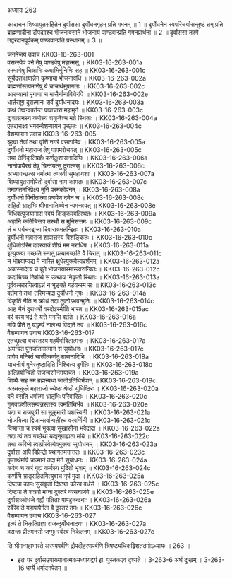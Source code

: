 अध्यायः 263

कादाचन शिष्यायुतसहितेन दुर्वाससा दुर्योधनगृहम् प्रति गमनम् ॥ 1 ॥ दुर्योधनेन स्वपरिचर्यासन्तुष्टं तम् प्रति ब्राह्मणादीनां द्रौपद्याश्च भोजनावसाने भोजनाय पाण्डवान्प्रति गमनप्रार्थना ॥ 2 ॥ दुर्वाससा तस्मै तद्वरदानपूर्वकम् पाण्डवान्प्रति प्रस्थानम् ॥ 3 ॥

जनमेजय उवाच 	KK03-16-263-001  
वसत्स्वेवं वने तेषु पाण्डवेषु महात्मसु ।	KK03-16-263-001a  
रममाणेषु चित्राभिः कथाभिर्मुनिभिः सह ॥	KK03-16-263-001c  
सूर्यदत्ताक्षयान्नेन कृष्णाया भोजनावधि ।	KK03-16-263-002a  
ब्राह्मणांस्तर्पमाणेषु ये चान्नार्थमुपागताः ।	KK03-16-263-002c  
आरण्यानां मृगाणां च मांसैर्नानाविधैरपि ॥	KK03-16-263-002e  
धार्तराष्ट्रा दुरात्मानः सर्वे दुर्योधनादयः ।	KK03-16-263-003a  
कथं तेष्वन्ववर्तन्त पापाचारा महामुने ॥	KK03-16-263-003c  
दुःशासनस्य कर्णस्य शकुनेश्च मते स्थिताः ।	KK03-16-263-004a  
एतदाचक्ष्व भगवन्वैशम्पायन पृच्छतः ॥	KK03-16-263-004c  
वैशम्पायन उवाच	KK03-16-263-005  
श्रुत्वा तेषां तथा वृत्तिं नगरे वसतामिव ।	KK03-16-263-005a  
दुर्योधनो महाराज तेषु पापमरोचयत् ॥	KK03-16-263-005c  
तथा तैर्निकृतिप्रज्ञैः कर्णदुःशासनादिभिः ।	KK03-16-263-006a  
नानोपायैरघं तेषु चिन्तयत्सु दुरात्मसु ॥	KK03-16-263-006c  
अभ्यागच्छत्स धर्मात्मा तपस्वी सुमहायशाः ।	KK03-16-263-007a  
शिष्यायुतसमोपेतो दुर्वासा नाम कामतः ॥	KK03-16-263-007c  
तमागतमभिप्रेक्ष्य मुनिं परमकोपनम् ।	KK03-16-263-008a  
दुर्योधनो विनीतात्मा प्रश्रयेण दमेन च ।	KK03-16-263-008c  
सहितो भ्रातृभिः श्रीमानातिथ्येन न्यमन्त्रयत् ॥	KK03-16-263-008e  
विधिवत्पूजयामास स्वयं किङ्करवत्स्थितः ।	KK03-16-263-009a  
अहानि कतिचित्तत्र तस्थौ स मुनिसत्तमः ॥	KK03-16-263-009c  
तं च पर्यचरद्राजा दिवारात्रमतन्द्रितः ।	KK03-16-263-010a  
दुर्योधनो महाराज शापात्तस्य विशङ्कितः ॥	KK03-16-263-010c  
क्षुधितोऽस्मि ददस्वान्नं शीघ्रं मम नराधिप ।	KK03-16-263-011a  
इत्युक्त्वा गच्छति स्नातुं प्रत्यागच्छति वै चिरात् ॥	KK03-16-263-011c  
न भोक्ष्याम्यद्य मे नास्ति क्षुधेत्युक्त्वैत्यदर्शनम् ।	KK03-16-263-012a  
अकस्मादेत्य च ब्रूते भोजनयास्मांस्त्वरान्वितः ॥	KK03-16-263-012c  
कदाचिच्च निशीथे स उत्थाय निकृतौ स्थितः ।	KK03-16-263-013a  
पूर्ववत्कारयित्वाऽन्नं न भुङ्क्ते गर्हयन्स्म सः ॥	KK03-16-263-013c  
वर्तमाने तथा तस्मिन्यदा दुर्योधनो नृपः ।	KK03-16-263-014a  
विकृतिं नैति न क्रोधं तदा तुष्टोऽभवन्मुनिः ॥	KK03-16-263-014c  
आह चैनं दुराधर्षो वरदोऽस्मीति भारत ॥	KK03-16-263-015ac  
वरं वरय भद्रं ते यत्ते मनसि वर्तते ।	KK03-16-263-016a  
मयि प्रीते तु यद्धर्म्यं नालभ्यं विद्यते तव ॥	KK03-16-263-016c  
वैशम्पायन उवाच	KK03-16-263-017  
एतच्छ्रुत्वा वचस्तस्य महर्षेर्भावितात्मनः ।	KK03-16-263-017a  
अमन्यत पुनर्जातमात्मानं स सुयोधनः ॥	KK03-16-263-017c  
प्रागेव मन्त्रितं चासीत्कर्णदुःशासनादिभिः ।	KK03-16-263-018a  
याचनीयं मुनेस्तुष्टादिति निश्चित्य दुर्मतिः ॥	KK03-16-263-018c  
अतिहर्षान्वितो राजन्वरमेनमयाचत ।	KK03-16-263-019a  
शिष्यैः सह मम ब्रह्मन्यथा जातोऽतिथिर्भवान् ॥	KK03-16-263-019c  
अस्मत्कुले महाराजो ज्येष्ठः श्रेष्ठो युधिष्ठिरः ।	KK03-16-263-020a  
वने वसति धर्मात्मा भ्रातृभिः परिवारितः ।	KK03-16-263-020c  
गुणवाञ्शीलसम्पन्नस्तस्य त्वमतिथिर्भव ॥	KK03-16-263-020e  
यदा च राजपुत्री सा सुकुमारी यशस्विनी ।	KK03-16-263-021a  
भोजयित्वा द्विजान्सर्वान्पतींश्च वरवर्णिनी ॥	KK03-16-263-021c  
विश्रान्ता च स्वयं भुक्त्वा सुखासीना भवेद्यदा ।	KK03-16-263-022a  
तदा त्वं तत्र गच्छेथा यद्यनुग्राह्यता मयि ॥	KK03-16-263-022c  
तथा करिष्ये त्वत्प्रीत्येत्येवमुक्त्वा सुयोधनम् ।	KK03-16-263-023a  
दुर्वासा अपि विप्रेन्द्रो यथागतमगात्ततः ॥	KK03-16-263-023c  
कृतार्थमपि चात्मानं तदा मेने सुयोधनः ।	KK03-16-263-024a  
करेण च करं गृह्य कर्णस्य मुदितो भृशम् ॥	KK03-16-263-024c  
कर्णोपि भ्रातृसहितमित्युवाच नृपं मुदा ।	KK03-16-263-025a  
दिष्ट्या कामः सुसंवृत्तो दिष्ट्या कौरव वर्धसे ।	KK03-16-263-025c  
दिष्ट्या ते शत्रवो मग्ना दुस्तरे व्यसनार्णवे ॥	KK03-16-263-025e  
दुर्वासःक्रोधजे वह्नौ पतिताः पाण्डुनन्दनाः ।	KK03-16-263-026a  
स्वैरेव ते महापापैर्गता वै दुस्तरं तमः ॥	KK03-16-263-026c  
वैशम्पायन उवाच	KK03-16-263-027  
इत्थं ते निकृतिप्रज्ञा राजन्दुर्योधनादयः ।	KK03-16-263-027a  
हसन्तः प्रीतमनसो जग्मुः स्वंस्वं निकेतनम् ॥	KK03-16-263-027c  

ति श्रीमन्महाभारते अरण्यपर्वणि द्रौपदीहरणपर्वणि त्रिषष्ट्यधिकद्विशततमोऽध्यायः ॥ 263 ॥

* इतः परं दुर्वासउपाख्यानात्मकमध्यायद्वयं झ. पुस्तकएव दृश्यते । 3-263-6 अघं दुःखम् ॥ 3-263-16 धर्म्ये धर्मादनपेतम् ॥
